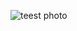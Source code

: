 ![teest photo](https://encrypted-tbn0.gstatic.com/images?q=tbn:ANd9GcTdX029ohIUSygq9zirl9fSNBwSLqEOaKEYuw&usqp=CAU)
